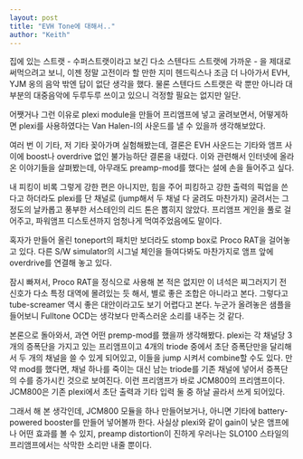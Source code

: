 ```yaml
---
layout: post
title: "EVH Tone에 대해서.."
author: "Keith"
---
```


집에 있는 스트랫 - 수퍼스트랫이라고 보긴 다소 스텐다드 스트랫에 가까운 - 을 제대로 써먹으려고 보니, 이젠 정말 고전이라 할 만한 지미 헨드릭스나 조금 더 나아가서 EVH, YJM 옹의 음악 밖엔 답이 없단 생각을 했다. 물론 스텐다드 스트랫은 락 뿐만 아니라 대부분의 대중음악에 두루두루 쓰이고 있으니 걱정할 필요는 없지만 일단.

어쨋거나 그런 이유로 plexi module을 만들어 프리앰프에 넣고 굴려보면서, 어떻게하면 plexi를 사용하였다는 Van Halen-I의 사운드를 낼 수 있을까 생각해보았다.

여러 번 이 기타, 저 기타 꽂아가며 실험해봤는데, 결론은 EVH 사운드는 기타와 앰프 사이에 boost나 overdrive 없인 불가능하단 결론을 내렸다. 이와 관련해서 인터넷에 올라온 이야기들을 살펴봤는데, 아무래도 preamp-mod를 했다는 설에 손을 들어주고 싶다.

내 피킹이 비록 그렇게 강한 편은 아니지만, 힘을 주어 피킹하고 강한 출력의 픽업을 쓴다고 하더라도 plexi를 단 채널로 (jump해서 두 채널 다 굴려도 마찬가지) 굴려서는 그 정도의 날카롭고 풍부한 서스테인의 리드 톤은 뽑히지 않았다. 프리앰프 게인을 풀로 걸어주고, 파워앰프 디스토션까지 엄청나게 먹여주었음에도 말이다.

혹자가 만들어 올린 toneport의 패치만 보더라도 stomp box로 Proco RAT을 걸어놓고 있다. 다른 S/W simulator의 시그널 체인을 들여다봐도 마찬가지로 앰프 앞에 overdrive를 연결해 놓고 있다.

잠시 빠져서, Proco RAT을 정식으로 사용해 본 적은 없지만 이 녀석은 찌그러지기 전 신호가 다소 특정 대역에 몰려있는 듯 해서, 별로 좋은 조합은 아니라고 본다. 그렇다고 tube-screamer 역시 좋은 대안이라고도 보기 어렵다고 본다. 누군가 올려놓은 샘플을 들어보니 Fulltone OCD는 생각보다 만족스러운 소리를 내주는 것 같다.

본론으로 돌아와서, 과연 어떤 premp-mod를 했을까 생각해봤다. plexi는 각 채널당 3개의 증폭단을 가지고 있는 프리앰프이고 4개의 triode 중에서 초단 증폭단만을 달리해서 두 개의 채널을 쓸 수 있게 되어있고, 이들을 jump 시켜서 combine할 수도 있다. 만약 mod를 했다면, 채널 하나를 죽이는 대신 남는 triode를 기존 채널에 넣어서 증폭단의 수를 증가시킨 것으로 보여진다. 이런 프리앰프가 바로 JCM800의 프리앰프이다. JCM800은 기존 plexi에서 초단 출력과 기타 입력 둘 중 하날 골라서 쓰게 되어있다.

그래서 해 본 생각인데, JCM800 모듈을 하나 만들어보거나, 아니면 기타에 battery-powered booster를 만들어 넣어볼까 한다. 사실상 plexi와 같이 gain이 낮은 앰프에나 어떤 효과를 볼 수 있지, preamp distortion이 진하게 우러나는 SLO100 스타일의프리앰프에서는 삭막한 소리만 내줄 뿐이다.


